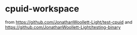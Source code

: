 # cpuid-workspace

from https://github.com/JonathanWoollett-Light/test-cpuid and https://github.com/JonathanWoollett-Light/testing-binary
